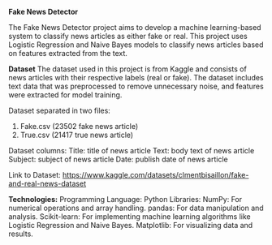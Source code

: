 **Fake News Detector**

The Fake News Detector project aims to develop a machine learning-based system to classify news articles as either fake or real. This project uses Logistic Regression and Naive Bayes models to classify news articles based on features extracted from the text.

**Dataset**
The dataset used in this project is from Kaggle and consists of news articles with their respective labels (real or fake). The dataset includes text data that was preprocessed to remove unnecessary noise, and features were extracted for model training.

Dataset separated in two files:
1. Fake.csv (23502 fake news article)
2. True.csv (21417 true news article)

Dataset columns:
Title: title of news article
Text: body text of news article
Subject: subject of news article
Date: publish date of news article

Link to Dataset: https://www.kaggle.com/datasets/clmentbisaillon/fake-and-real-news-dataset

**Technologies:**
Programming Language: Python
Libraries:
NumPy: For numerical operations and array handling.
pandas: For data manipulation and analysis.
Scikit-learn: For implementing machine learning algorithms like Logistic Regression and Naive Bayes.
Matplotlib: For visualizing data and results.
